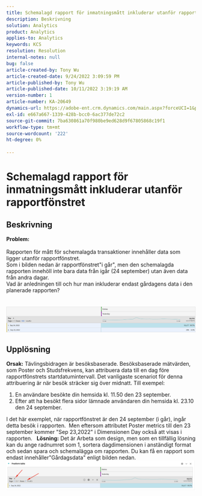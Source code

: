 ```yaml
---
title: Schemalagd rapport för inmatningsmått inkluderar utanför rapportfönstret
description: Beskrivning
solution: Analytics
product: Analytics
applies-to: Analytics
keywords: KCS
resolution: Resolution
internal-notes: null
bug: false
article-created-by: Tony Wu
article-created-date: 9/24/2022 3:09:59 PM
article-published-by: Tony Wu
article-published-date: 10/11/2022 3:19:19 AM
version-number: 1
article-number: KA-20649
dynamics-url: https://adobe-ent.crm.dynamics.com/main.aspx?forceUCI=1&pagetype=entityrecord&etn=knowledgearticle&id=0d31ceec-1a3c-ed11-9db1-0022480869de
exl-id: e667a667-1339-428b-bcc0-6ac377de72c2
source-git-commit: 7ba630861a70f980be9ed628d9f67805868c19f1
workflow-type: tm+mt
source-wordcount: '222'
ht-degree: 0%

---
```


# Schemalagd rapport för inmatningsmått inkluderar utanför rapportfönstret

## Beskrivning

<b>Problem:
<br> </b>
<br>Rapporten för mått för schemalagda transaktioner innehåller data som ligger utanför rapportfönstret.
<br>Som i bilden nedan är rapportfönstret&quot;i går&quot;, men den schemalagda rapporten innehöll inte bara data från igår (24 september) utan även data från andra dagar.
<br>Vad är anledningen till och hur man inkluderar endast gårdagens data i den planerade rapporten?
<br> 
<br> 
<br>![](assets/___22f102a4-1b3c-ed11-9db1-0022480869de___.png)

## Upplösning


<b>Orsak:</b>
Tävlingsbidragen är besöksbaserade.
Besöksbaserade mätvärden, som Poster och Studsfrekvens, kan attribuera data till en dag före rapportfönstrets startdatumintervall. Det vanligaste scenariot för denna attribuering är när besök sträcker sig över midnatt. Till exempel:

1. En användare besökte din hemsida kl. 11.50 den 23 september.
2. Efter att ha besökt flera sidor lämnade användaren din hemsida kl. 23.10 den 24 september.


I det här exemplet, när rapportfönstret är den 24 september (i går), ingår detta besök i rapporten. 
Men eftersom attributet Poster metrics till den 23 september kommer &quot;Sep 23,2022&quot; i Dimensionen Day också att visas i rapporten.
 
<b>Lösning:</b>
Det är Arbeta som design, men som en tillfällig lösning kan du ange radnumret som 1, sortera dagdimensionen i anständigt format och sedan spara och schemalägga om rapporten. Du kan få en rapport som endast innehåller&quot;Gårdagsdata&quot; enligt bilden nedan.
 
![](assets/0905936a-1b3c-ed11-9db1-0022480869de.png)
